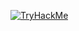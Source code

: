 [![TryHackMe](https://tryhackme-badges.s3.amazonaws.com/cosmosredshift7.png)](https://tryhackme.com/p/3237878)
